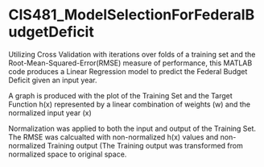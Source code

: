 # CIS481_ModelSelectionForFederalBudgetDeficit

Utilizing Cross Validation with iterations over folds of a training set and the Root-Mean-Squared-Error(RMSE) measure of performance, this MATLAB code produces a Linear Regression model to predict the Federal Budget Deficit given an input year. 

A graph is produced with the plot of the Training Set and the Target Function h(x) represented by a linear combination of weights (w) and the normalized input year (x) 

Normalization was applied to both the input and output of the Training Set. The RMSE was calcualted with 
non-normalized h(x) values and non-normalized Training output (The Training output was transformed from normalized space to original space. 

